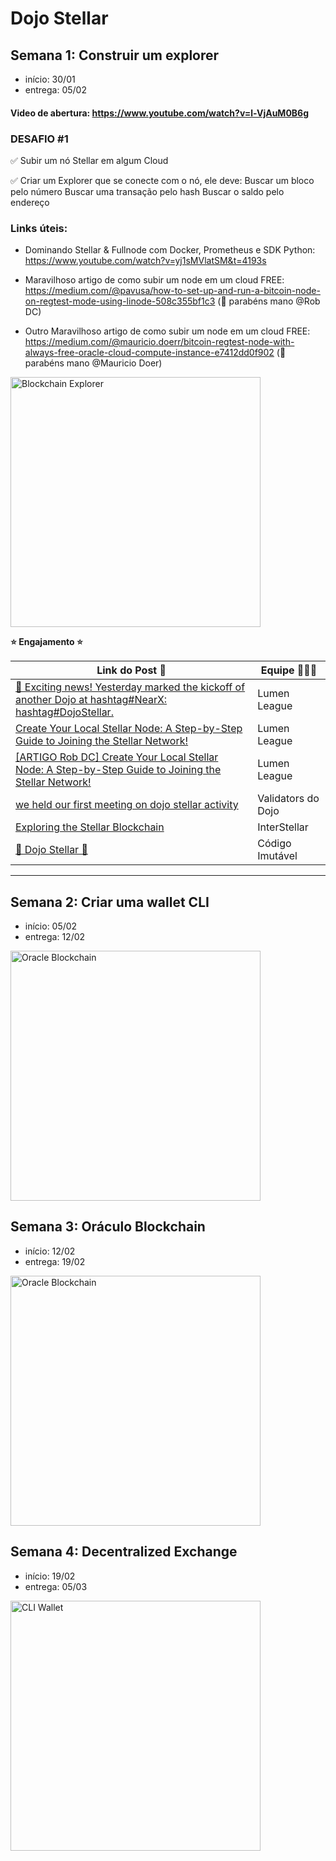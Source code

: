 # Dojo Stellar

## Semana 1: Construir um explorer

- início: 30/01
- entrega: 05/02

#### Video de abertura: https://www.youtube.com/watch?v=l-VjAuM0B6g

### DESAFIO #1
✅ Subir um nó Stellar em algum Cloud

✅ Criar um Explorer que se conecte com o nó, ele deve:
Buscar um bloco pelo número
Buscar uma transação pelo hash
Buscar o saldo pelo endereço

### Links úteis:
- Dominando Stellar & Fullnode com Docker, Prometheus e SDK Python: https://www.youtube.com/watch?v=yj1sMVlatSM&t=4193s

- Maravilhoso artigo de como subir um node em um cloud FREE: https://medium.com/@pavusa/how-to-set-up-and-run-a-bitcoin-node-on-regtest-mode-using-linode-508c355bf1c3 (👏 parabéns mano @Rob DC)

- Outro Maravilhoso artigo de como subir um node em um cloud FREE: https://medium.com/@mauricio.doerr/bitcoin-regtest-node-with-always-free-oracle-cloud-compute-instance-e7412dd0f902 (👏 parabéns mano @Mauricio Doer)
 

<img src="https://github.com/user-attachments/assets/3414bd2c-2da5-49cc-bcbb-84665d2492b8" alt="Blockchain Explorer" width="400"> 

**⭐️ Engajamento ⭐️**

| Link do Post 🔗                                                                                                                                                                                                       | Equipe 👨🏻‍💻                  |
| ------------------------------------------------------------------------------------------------------------------------------------------------------------------------------------------------------------------- | ----------------------- |
| [​🌟 Exciting news! Yesterday marked the kickoff of another Dojo at hashtag#NearX: hashtag#DojoStellar. ](https://www.linkedin.com/posts/emanoel-oliveira-br_nearx-stellar-dojostellar-activity-7291090329829609472-XuDB?utm_source=share&utm_medium=member_desktop) | Lumen League             |
| [Create Your Local Stellar Node: A Step-by-Step Guide to Joining the Stellar Network!](https://www.linkedin.com/posts/emanoel-oliveira-br_create-your-local-stellar-node-a-step-by-step-activity-7291791286951374848-Omng?utm_source=share&utm_medium=member_desktop)                    | Lumen League             |
| [ [ARTIGO Rob DC] Create Your Local Stellar Node: A Step-by-Step Guide to Joining the Stellar Network!](https://medium.com/@mauricio.doerr/bitcoin-regtest-node-with-always-free-oracle-cloud-compute-instance-e7412dd0f902)                          | Lumen League             |
| [we held our first meeting on dojo stellar activity ](https://www.linkedin.com/posts/marcelofjr_we-held-our-first-meeting-on-dojo-stellar-activity-7291507168858591233-Jf_a?utm_source=share&utm_medium=member_desktop)                     | Validators do Dojo        |
| [Exploring the Stellar Blockchain](https://www.linkedin.com/feed/update/urn:li:activity:7291542293675692034/)    | InterStellar         |
| [🚀 Dojo Stellar 🌟](https://www.linkedin.com/posts/madureiradaniel_blockchain-stellar-web3-activity-7291994993659908097-ml3V?utm_source=share&utm_medium=member_desktop)      | Código Imutável      |

---

## Semana 2: Criar uma wallet CLI
- início: 05/02
- entrega: 12/02

<img src="https://github.com/user-attachments/assets/eab43826-6edd-4e3d-8927-241e7af77375" alt="Oracle Blockchain" width="400">



## Semana 3: Oráculo Blockchain
- início: 12/02  
- entrega: 19/02
   
<img src="https://github.com/user-attachments/assets/6e6c447b-51de-4630-a0aa-ee7c0b82f93f" alt="Oracle Blockchain" width="400">



## Semana 4: Decentralized Exchange
- início: 19/02  
- entrega: 05/03

<img src="https://github.com/user-attachments/assets/8d85277a-445a-49db-b29e-0d36fede5f20" alt="CLI Wallet" width="400">


